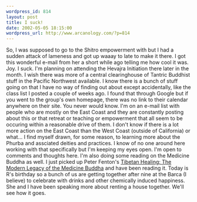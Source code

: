 ```yaml
--- 
wordpress_id: 814
layout: post
title: I suck!
date: 2002-05-05 18:15:00
wordpress_url: http://www.arcanology.com/?p=814
---
```

So, I was supposed to go to the Shitro empowerment with but I had a sudden attack of lameness and got up waaay to late to make it there. I got this wonderful e-mail from her a short while ago telling me how cool it was. Joy. I suck. I'm planning on attending the Hevajra Initiation there later in the month. I wish there was more of a central clearinghouse of Tantric Buddhist stuff in the Pacific Northwest available. I know there is a bunch of stuff going on that I have no way of finding out about except accidentally, like the class list I posted a couple of weeks ago. I found that through Google but if you went to the group's own homepage, there was no link to their calendar anywhere on their site. You never would know. I'm on an e-mail list with people who are mostly on the East Coast and they are constantly posting about this or that retreat or teaching or empowerment that all seem to be occuring within a reasonable drive of them. I don't know if there is a lot more action on the East Coast than the West Coast (outside of California) or what... I find myself drawn, for some reason, to learning more about the Phurba and assciated deities and practices. I know of no one around here working with that specifically but I'm keeping my eyes open. I'm open to comments and thoughts here. I'm also doing some reading on the Medicine Buddha as well. I just picked up Peter Fenton's <a href="http://www.amazon.com/exec/obidos/ASIN/0835607763/">Tibetan Healing: The Modern Legacy of the Medicine Buddha</a> and have been reading it. Today is R's birthday so a bunch of us are getting together after nine at the Barca (I believe) to celebrate with drinks and other chemically induced happiness. She and I have been speaking more about renting a house together. We'll see how it goes.